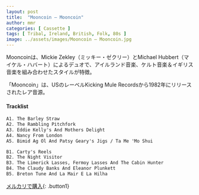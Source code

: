 ```yaml
---
layout: post
title:  "Mooncoin – Mooncoin"
author: mmr
categories: [ Cassette ]
tags: [ Tribal, Ireland, British, Folk, 80s ]
image: ../assets/images/Mooncoin – Mooncoin.jpg
---
```


Mooncoinは、Mickie Zekley（ミッキー・ゼクリー）とMichael Hubbert（マイケル・ハバート）によるデュオで、アイルランド音楽、ケルト音楽＆イギリス音楽を組み合わせたスタイルが特徴。

「Mooncoin」は、USのレーベルKicking Mule Recordsから1982年にリリースされたレア音源。


#### Tracklist
```md
A1. The Barley Straw
A2. The Rambling Pitchfork
A3. Eddie Kelly's And Mothers Delight
A4. Nancy From London
A5. Bimid Ag Ol And Patsy Geary's Jigs / Ta Me 'Mo Shui

B1. Carty's Reels
B2. The Night Visitor
B3. The Limerick Lasses, Fermoy Lasses And The Cabin Hunter
B4. The Claudy Banks And Eleanor Plunkett
B5. Breton Tune And La Mair E La Hilha
```

[メルカリで購入](https://jp.mercari.com/item/m23254495215?afid=6142608987){: .button1}